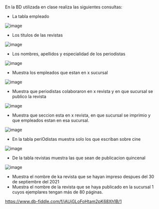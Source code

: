 En la BD utilizada en clase realiza las siguientes consultas:

* La tabla empleado

![image](https://user-images.githubusercontent.com/101481188/172027291-f664fd74-984e-4b23-aca5-54a6003e67ab.png)



* Los titulos de las revistas

![image](https://user-images.githubusercontent.com/101481188/172027861-c2ec8d9a-1771-421c-a6bb-589e60ee977b.png)



* Los nombres, apellidos y especialidad de los periodistas

![image](https://user-images.githubusercontent.com/101481188/172027961-40797cd2-93a6-41e2-8db1-52821470e486.png)


* Muestra los empleados que estan en x sucursal

![image](https://user-images.githubusercontent.com/101481188/172028330-8b4a8ce1-6727-4562-89cc-d8f314a44d2e.png)


* Muestra que periodistas colaboraron en x revista y en que sucursal se publico la revista

![image](https://user-images.githubusercontent.com/101481188/172029230-cdc8d1a5-5bf8-444c-b9d3-96ecf7552c6a.png)



* Muestra que seccion esta en x revista, en que sucursal se imprimio y que empleados estan en esa sucursal.

![image](https://user-images.githubusercontent.com/101481188/172028759-7dd2a059-0b98-488b-9d24-f2b34540e169.png)

* En la tabla periOdistas muestra solo los que escriban sobre cine

![image](https://user-images.githubusercontent.com/101481188/172029488-13878f1c-be7a-4ccd-a1dc-9b76ede7c6db.png)



* De la tabla revistas muestra las que sean de publicacion quincenal

![image](https://user-images.githubusercontent.com/101481188/172029462-4f265ec5-3f50-431f-bba3-35259d599f9f.png)


* Muestra el nombre de ka revista que se hayan impreso despues del 30 de septiembre del 2021
* Muestra el nombre de la revista que se haya publicado en la sucursal 1 cuyos ejemplares tengan más de 80 páginas.

https://www.db-fiddle.com/f/iAUjGLoFoHtam2pK68Xh1B/1

